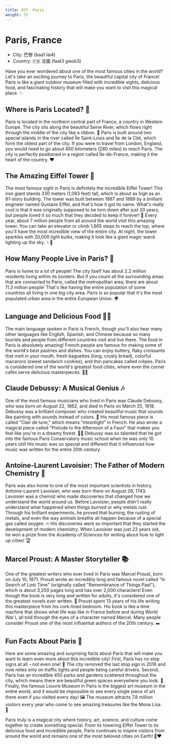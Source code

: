 ```yaml
---
title: 037. Paris
weight: 37
---
```


# Paris, France

- City: 巴黎 (baa1 lai4)
- Country: 🇫🇷 法國 (faat3 gwok3)

Have you ever wondered about one of the most famous cities in the world? Let's take an exciting journey to Paris, the beautiful capital city of France! Paris is like a giant outdoor museum filled with incredible sights, delicious food, and fascinating history that will make you want to visit this magical place. ✨

## Where is Paris Located? 📍

Paris is located in the northern central part of France, a country in Western Europe. The city sits along the beautiful Seine River, which flows right through the middle of the city like a ribbon. 🌊 Paris is built around two special islands in the river called Île Saint-Louis and Île de la Cité, which form the oldest part of the city. If you were to travel from London, England, you would need to go about 450 kilometers (280 miles) to reach Paris. The city is perfectly positioned in a region called Île-de-France, making it the heart of the country. ❤️

## The Amazing Eiffel Tower 🗼

The most famous sight in Paris is definitely the incredible Eiffel Tower! This iron giant stands 330 meters (1,083 feet) tall, which is about as high as an 81-story building. The tower was built between 1887 and 1889 by a brilliant engineer named Gustave Eiffel, and that's how it got its name. What's really cool is that it was originally supposed to be torn down after just 20 years, but people loved it so much that they decided to keep it forever! 🤩 Every year, about 7 million people from all around the world visit this amazing tower. You can take an elevator or climb 1,665 steps to reach the top, where you'll have the most incredible view of the entire city. At night, the tower sparkles with 20,000 light bulbs, making it look like a giant magic wand lighting up the sky. ✨🌟

## How Many People Live in Paris? 👥

Paris is home to a lot of people! The city itself has about 2.2 million residents living within its borders. But if you count all the surrounding areas that are connected to Paris, called the metropolitan area, there are about 11.3 million people! That's like having the entire population of some countries all living in one big city area. Paris is so popular that it's the most populated urban area in the entire European Union. 🌍

## Language and Delicious Food 🥐🍷

The main language spoken in Paris is French, though you'll also hear many other languages like English, Spanish, and Chinese because so many tourists and people from different countries visit and live there. The food in Paris is absolutely amazing! French people are famous for making some of the world's best pastries and dishes. You can enjoy buttery, flaky croissants that melt in your mouth, fresh baguettes (long, crusty bread), colorful macarons (sweet sandwich cookies), and thin pancakes called crêpes. Paris is considered one of the world's greatest food cities, where even the corner cafés serve delicious masterpieces. 🥖🍰

## Claude Debussy: A Musical Genius 🎶

One of the most famous musicians who lived in Paris was Claude Debussy, who was born on August 22, 1862, and died in Paris on March 25, 1918. Debussy was a brilliant composer who created beautiful music that sounds like painting with sounds instead of colors. 🎨 His most famous piece is called "Clair de lune," which means "moonlight" in French. He also wrote a magical piece called "Prelude to the Afternoon of a Faun" that makes you feel like you're in a dreamy forest. 🌙🌳 Debussy was so talented that he got into the famous Paris Conservatory music school when he was only 10 years old! His music was so special and different that it influenced how music was written for the entire 20th century.

## Antoine-Laurent Lavoisier: The Father of Modern Chemistry 🧪

Paris was also home to one of the most important scientists in history, Antoine-Laurent Lavoisier, who was born there on August 26, 1743. Lavoisier was a chemist who made discoveries that changed how we understand the world around us. Before Lavoisier, people didn't really understand what happened when things burned or why metals rust. Through his brilliant experiments, he proved that burning, the rusting of metals, and even the way animals breathe all happen because of a special gas called oxygen. 🔥 His discoveries were so important that they started the development of modern chemistry. When Lavoisier was just 23 years old, he won a prize from the Academy of Sciences for writing about how to light up cities! 🏆

## Marcel Proust: A Master Storyteller 📚

One of the greatest writers who ever lived in Paris was Marcel Proust, born on July 10, 1871. Proust wrote an incredibly long and famous novel called "In Search of Lost Time" (originally called "Remembrance of Things Past"), which is about 3,200 pages long and has over 2,000 characters! Even though the book is very long and written for adults, it's considered one of the greatest novels ever written. 📖 Proust spent 13 years of his life writing this masterpiece from his cork-lined bedroom. His book is like a time machine that shows what life was like in France before and during World War I, all told through the eyes of a character named Marcel. Many people consider Proust one of the most influential authors of the 20th century. ✒️

## Fun Facts About Paris 🎉

Here are some amazing and surprising facts about Paris that will make you want to learn even more about this incredible city! First, Paris has no stop signs at all – not even one! 🚫 The city removed the last stop sign in 2016 and now relies only on traffic lights and people being careful drivers. Second, Paris has an incredible 450 parks and gardens scattered throughout the city, which means there are beautiful green spaces everywhere you look. 🌳 Finally, the famous Louvre Museum in Paris is the biggest art museum in the entire world, and it would be impossible to see every single piece of art there even if you visited every day! 🖼️ The museum attracts 7.8 million visitors every year who come to see amazing treasures like the Mona Lisa. 🎨

Paris truly is a magical city where history, art, science, and culture come together to create something special. From its towering Eiffel Tower to its delicious food and incredible people, Paris continues to inspire visitors from around the world and remains one of the most beloved cities on Earth! 🌟❤️